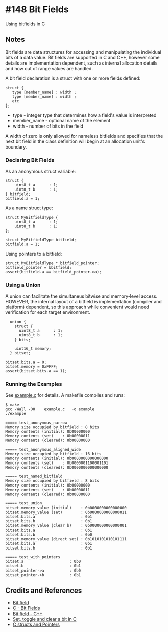 # #148 Bit Fields

Using bitfields in C

## Notes

Bit fields are data structures for accessing and manipulating the individual bits of a data value.
Bit fields are supported in C and C++, however some details are implementation dependent,
such as internal allocation details and how out of range values are handled.

A bit field declaration is a struct with one or more fields defined:

```
struct {
   type [member_name] : width ;
   type [member_name] : width ;
   etc
};
```

* type - integer type that determines how a field's value is interpreted
* member_name - optional name of the element
* width - number of bits in the field

A width of zero is only allowed for nameless bitfields and  specifies that the next bit field in the class definition will begin at an allocation unit's boundary.


### Declaring Bit Fields

As an anonymous struct variable:

```
struct {
    uint8_t a      : 1;
    uint8_t b      : 1;
} bitfield;
bitfield.a = 1;
```

As a name struct type:

```
struct MyBitfieldType {
    uint8_t a      : 1;
    uint8_t b      : 1;
};

struct MyBitfieldType bitfield;
bitfield.a = 1;
```

Using pointers to a bitfield:

```
struct MyBitfieldType * bitfield_pointer;
bitfield_pointer = &bitfield;
assert(bitfield.a == bitfield_pointer->a);
```

### Using a Union

A union can facilitate the simultaneus bitwise and memory-level access.
HOWEVER, the internal layout of a bitfield is implementation (compiler and platform) dependent,
so this approach while convenient would need verification for each target environment.

```
  union {
    struct {
      uint8_t a      : 1;
      uint8_t b      : 1;
    } bits;

    uint16_t memory;
  } bitset;

bitset.bits.a = 0;
bitset.memory = 0xFFFF;
assert(bitset.bits.a == 1);
```

### Running the Examples

See [example.c](./example.c) for details. A makefile compiles and runs:

```
$ make
gcc -Wall -O0    example.c   -o example
./example

===== test_anonymous_narrow
Memory size occupied by bitfield : 8 bits
Memory contents (initial): 0b00000000
Memory contents (set)    : 0b00000011
Memory contents (cleared): 0b00000000

===== test_anonymous_aligned_wide
Memory size occupied by bitfield : 16 bits
Memory contents (initial): 0b0000000000000000
Memory contents (set)    : 0b0000001100001101
Memory contents (cleared): 0b0000000000000000

===== test_named_bitfield
Memory size occupied by bitfield : 8 bits
Memory contents (initial): 0b00000000
Memory contents (set)    : 0b00000011
Memory contents (cleared): 0b00000000

===== test_union
bitset.memory_value (initial)    : 0b0000000000000000
bitset.memory_value (set)        : 0b0000000000000011
bitset.bits.a                    : 0b1
bitset.bits.b                    : 0b1
bitset.memory_value (clear b)    : 0b0000000000000001
bitset.bits.a                    : 0b1
bitset.bits.b                    : 0b0
bitset.memory_value (direct set) : 0b1010101010101111
bitset.bits.a                    : 0b1
bitset.bits.b                    : 0b1

===== test_with_pointers
bitset.a                    : 0b0
bitset.b                    : 0b1
bitset_pointer->a           : 0b0
bitset_pointer->b           : 0b1
```

## Credits and References

* [Bit field](https://en.wikipedia.org/wiki/Bit_field)
* [C - Bit Fields](https://www.tutorialspoint.com/cprogramming/c_bit_fields.htm)
* [Bit field - C++](https://en.cppreference.com/w/cpp/language/bit_field)
* [Set, toggle and clear a bit in C](https://www.codesdope.com/blog/article/set-toggle-and-clear-a-bit-in-c/)
* [C structs and Pointers](https://www.programiz.com/c-programming/c-structures-pointers)
